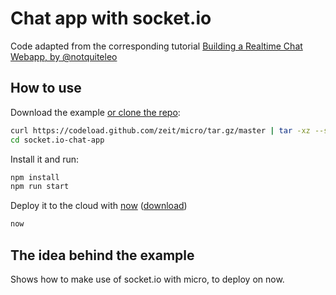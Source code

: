 # Chat app with socket.io

Code adapted from the corresponding tutorial [Building a Realtime Chat Webapp, by @notquiteleo](https://zeit.co/docs/examples/chat) 

## How to use


Download the example [or clone the repo](https://github.com/zeit/micro):

```bash
curl https://codeload.github.com/zeit/micro/tar.gz/master | tar -xz --strip=2 micro-master/examples/socket.io-chat-app
cd socket.io-chat-app 
```

Install it and run:

```bash
npm install
npm run start
```

Deploy it to the cloud with [now](https://zeit.co/now) ([download](https://zeit.co/download))

```bash
now
```

## The idea behind the example

Shows how to make use of socket.io with micro, to deploy on now.
